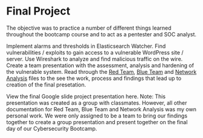 # Final Project
The objective was to practice a number of different things learned throughout the bootcamp course and to act as a pentester and SOC analyst.

Implement alarms and thresholds in Elasticsearch Watcher.
Find vulnerabilities / exploits to gain access to a vulnerable WordPress site / server.
Use Wireshark to analyze and find malicious traffic on the wire.
Create a team presentation with the assessment, analysis and hardening of the vulnerable system.
Read through the [Red Team](https://github.com/JoeDaher71/Final-Project/blob/main/Red%20Team%20Summary%20Report.pdf), [Blue Team](https://github.com/JoeDaher71/Final-Project/blob/main/Blue%20Team%20Summary%20Report.pdf) and [Network Analysis](https://github.com/JoeDaher71/Final-Project/blob/main/Network%20Analysis%20Report.pdf) files to the see the work, process and findings that lead up to creation of the final presetation.

View the final Google slide project presentation here. Note: This presentation was created as a group with classmates. However, all other documentation for Red Team, Blue Team and Network Analysis was my own personal work. We were only assigned to be a team to bring our findings together to create a group presentation and present together on the final day of our Cybersecurity Bootcamp.
